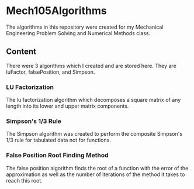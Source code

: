 # Mech105Algorithms
The algorithms in this repository were created for my Mechanical Engineering Problem Solving and Numerical Methods class. 

## Content
There were 3 algorithms which I created and are stored here. They are luFactor, falsePosition, and Simpson.
### LU Factorization
The lu factorization algorithm which decomposes a square matrix of any length into its lower and upper matrix components. 
### Simpson's 1/3 Rule
The Simpson algorithm was created to perform the composite Simpson's 1/3 rule for tabulated data not for functions. 
### False Position Root Finding Method
The false position algorithm finds the root of a function with the error of the approximation as well as the number of iterations of the method it takes to reach this root.
